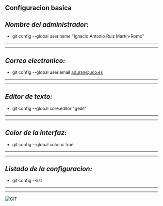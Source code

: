 **Configuracion basica**
---
*Nombre del administrador:*
---
* git  config  --global  user.name "Ignacio Antonio Ruiz Martin-Romo"
---
---
*Correo electronico:*
---
* git  config  --global  user.email  aduran@uco.es
---
---
*Editor de texto:*
---
* git  config  --global  core.editor "gedit"
---
---
*Color de la interfaz:*
---
* git  config  --global  color.ui true
---
---
*Listado de la configuracion:*
---
* git  config  --list
---
--- 
![GIT](https://i1.wp.com/foxutech.com/wp-content/uploads/2018/02/GIT-interview-Question-and-Answers.png?fit=1100%2C481&ssl=1)
